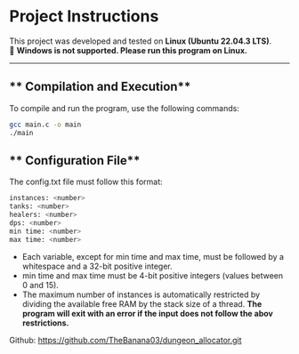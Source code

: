 # **Project Instructions**

This project was developed and tested on **Linux (Ubuntu 22.04.3 LTS)**.  
🚫 **Windows is not supported. Please run this program on Linux.**

---

## **   Compilation and Execution**

To compile and run the program, use the following commands:

```sh
gcc main.c -o main
./main
```

## **   Configuration File**

The config.txt file must follow this format:
```sh
instances: <number>
tanks: <number>
healers: <number>
dps: <number>
min time: <number>
max time: <number>
```

* Each variable, except for min time and max time, must be followed by a whitespace and a 32-bit positive integer.
* min time and max time must be 4-bit positive integers (values between 0 and 15).
* The maximum number of instances is automatically restricted by dividing the available free RAM by the stack size of a thread.
**The program will exit with an error if the input does not follow the abov restrictions.**

Github: https://github.com/TheBanana03/dungeon_allocator.git
